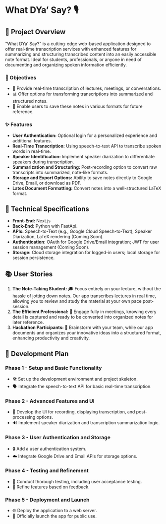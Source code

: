 # What DYa’ Say? 🎙️

## 🌟 Project Overview
"What DYa’ Say?" is a cutting-edge web-based application designed to offer real-time transcription services with enhanced features for summarizing and structuring transcribed content into an easily accessible note format. Ideal for students, professionals, or anyone in need of documenting and organizing spoken information efficiently.

### 🎯 Objectives
- 📝 Provide real-time transcription of lectures, meetings, or conversations.
- 📊 Offer options for transforming transcriptions into summarized and structured notes.
- 💾 Enable users to save these notes in various formats for future reference.

### ✨ Features
- **User Authentication:** Optional login for a personalized experience and additional features.
- **Real-Time Transcription:** Using speech-to-text API to transcribe spoken words in real-time.
- **Speaker Identification:** Implement speaker diarization to differentiate speakers during transcription.
- **Summarization and Structuring:** Post-recording option to convert raw transcripts into summarized, note-like formats.
- **Storage and Export Options:** Ability to save notes directly to Google Drive, Email, or download as PDF.
- **Latex Document Formatting:** Convert notes into a well-structured LaTeX format.

## 🔧 Technical Specifications
- **Front-End:** Next.js
- **Back-End:** Python with FastApi.
- **APIs:** Speech-to-Text (e.g., Google Cloud Speech-to-Text), Speaker Diarization, LaTeX rendering (Coming Soon).
- **Authentication:** OAuth for Google Drive/Email integration; JWT for user session management (Coming Soon).
- **Storage:** Cloud storage integration for logged-in users; local storage for session persistence.

## 📚 User Stories
1. **The Note-Taking Student:** 🎓 Focus entirely on your lecture, without the hassle of jotting down notes. Our app transcribes lectures in real time, allowing you to review and study the material at your own pace post-session.
2. **The Efficient Professional:** 💼 Engage fully in meetings, knowing every detail is captured and ready to be converted into organized notes for later reference.
3. **Hackathon Participants:** 👥 Brainstorm with your team, while our app documents and organizes your innovative ideas into a structured format, enhancing productivity and creativity.

## 🚀 Development Plan
### Phase 1 - Setup and Basic Functionality
- 🛠 Set up the development environment and project skeleton.
- 🗣 Integrate the speech-to-text API for basic real-time transcription.

### Phase 2 - Advanced Features and UI
- 🎨 Develop the UI for recording, displaying transcription, and post-processing options.
- 🔊 Implement speaker diarization and transcription summarization logic.

### Phase 3 - User Authentication and Storage
- 🔒 Add a user authentication system.
- ☁️ Integrate Google Drive and Email APIs for storage options.

### Phase 4 - Testing and Refinement
- 🧪 Conduct thorough testing, including user acceptance testing.
- 🔄 Refine features based on feedback.

### Phase 5 - Deployment and Launch
- 🌐 Deploy the application to a web server.
- 🚀 Officially launch the app for public use.
